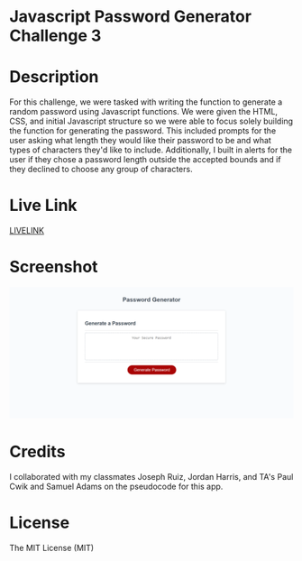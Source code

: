 # Javascript Password Generator Challenge 3

# Description

For this challenge, we were tasked with writing the function to generate a random password using Javascript functions. We were given the HTML, CSS, and initial Javascript structure so we were able to focus solely building the function for generating the password. This included prompts for the user asking what length they would like their password to be and what types of characters they'd like to include. Additionally, I built in alerts for the user if they chose a password length outside the accepted bounds and if they declined to choose any group of characters.

# Live Link

[LIVELINK](https://tyleresselman.github.io/js-password-generator-ch-3/)

# Screenshot

![Screenshot](./assets/images/password-generator-screenshot.png)

# Credits

I collaborated with my classmates Joseph Ruiz, Jordan Harris, and TA's Paul Cwik and Samuel Adams on the pseudocode for this app.

# License

The MIT License (MIT)